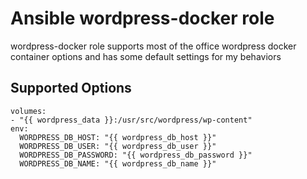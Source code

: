 # Ansible wordpress-docker role

wordpress-docker role supports most of the office wordpress docker
container options and has some default settings for my behaviors

## Supported Options

    volumes:
    - "{{ wordpress_data }}:/usr/src/wordpress/wp-content"
    env:
      WORDPRESS_DB_HOST: "{{ wordpress_db_host }}"
      WORDPRESS_DB_USER: "{{ wordpress_db_user }}"
      WORDPRESS_DB_PASSWORD: "{{ wordpress_db_password }}"
      WORDPRESS_DB_NAME: "{{ wordpress_db_name }}"
